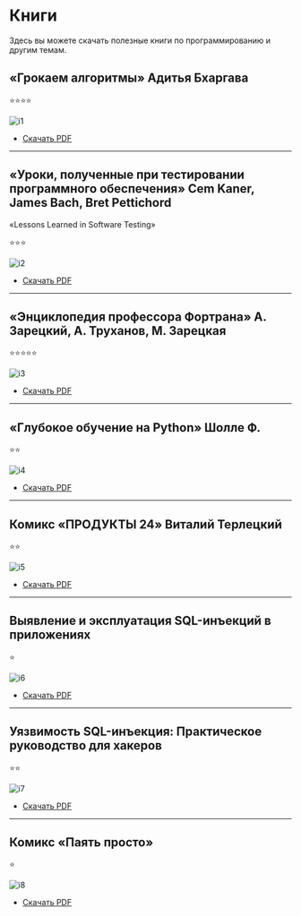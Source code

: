 # <div class="animate__animated animate__bounce">Книги</div>
<link rel="stylesheet" href="https://cdnjs.cloudflare.com/ajax/libs/animate.css/4.1.1/animate.min.css">
Здесь вы можете скачать полезные книги по программированию и другим темам.

## «Грокаем алгоритмы» Адитья Бхаргава
⭐⭐⭐⭐

![i1](images/groc.png)

- [Скачать PDF](https://vk.com/doc10943591_562494560?hash=VBUdT9NFWap8VZr4etYWprk9UtXplZzMLdaw76fnj04&dl=JUYxzjk4Bz9X40bLAXLzGBks5GGwwhD7vuyStjv0ZX4&api=1&no_preview=1)

---

## «Уроки, полученные при тестировании программного обеспечения» Cem Kaner, James Bach, Bret Pettichord
«Lessons Learned in Software Testing» 

⭐⭐⭐

![i2](images/softwaretesting-logo.png)

- [Скачать PDF](https://psv4.userapi.com/s/v1/d/ye-kGAlQUchJN9l91mnLHpZFqEw8qgRvAo8YkXb-33EIKIMTb4yLZAwJEN7Qe1n7BSmk6pW0dSBIFi_gfHemNOHoAhdo3XNKQgL2E3zdY5S1auwVeX9wEw/Lesson_Learned_in_Software_RU.pdf)

---

## «Энциклопедия профессора Фортрана» А. Зарецкий, А. Труханов, М. Зарецкая

⭐⭐⭐⭐⭐

![i3](images/fortran.png)

- [Скачать PDF](https://drive.google.com/file/d/1j9YV9rRBbkR-18SH4h0e6tZ830qUZrqp/view?usp=drive_link)

---

## «Глубокое обучение на Python»  Шолле Ф.

⭐⭐

![i4](images/pml.png)

- [Скачать PDF](https://vk.com/doc10943591_564417162?hash=1m4OQ7SL57zYwqvzW3ayTlDhZoBC66bfXVW3MP0sSZg&dl=0oplKqVYZ6NhZrt55Csa4jZ3xFejqpF8lbHLrUzmqU8)

---

## Комикс «ПРОДУКТЫ 24» Виталий Терлецкий

⭐⭐

![i5](images/p24.png)

- [Скачать PDF](https://vk.com/doc81289_529724225?hash=VowtBmmwYYjrixtkdsTt89D6PS256niOh7PrqzJB5gL&dl=uzDYmkqR8LBlPTdWA4duLWX9VcjvVm9ZBHbW0dB3Kcc&api=1&no_preview=1)

---

## Выявление и эксплуатация SQL-инъекций в приложениях

⭐

![i6](images/sql1.jpg)

- [Скачать PDF](https://npo-echelon.ru/doc/echelon-sql.pdf)

---

## Уязвимость SQL-инъекция: Практическое руководство для хакеров

⭐⭐

![i7](images/sql2.jpg)

- [Скачать PDF](https://vk.com/doc54631840_592147092?hash=BfjYFzWYFVzdqzqq4Lotm2iaihOOnViBJtfFDqK7h1X&dl=TEZkzssZBSbewTMe9pnrKzDzsgGnC8rwrtTItqlULMs)

---

## Комикс «Паять просто»

⭐

![i8](images/payka.png)

- [Скачать PDF](https://vk.com/doc10943591_557426364?hash=5UhiGLSUyFzGZ63norzQ18riwRGaAXuQEKBE4RFzayo&dl=5BMSbZrzbgBgzS1CdvZeI57vkbISTg9nCKJDm2SzN2T)



